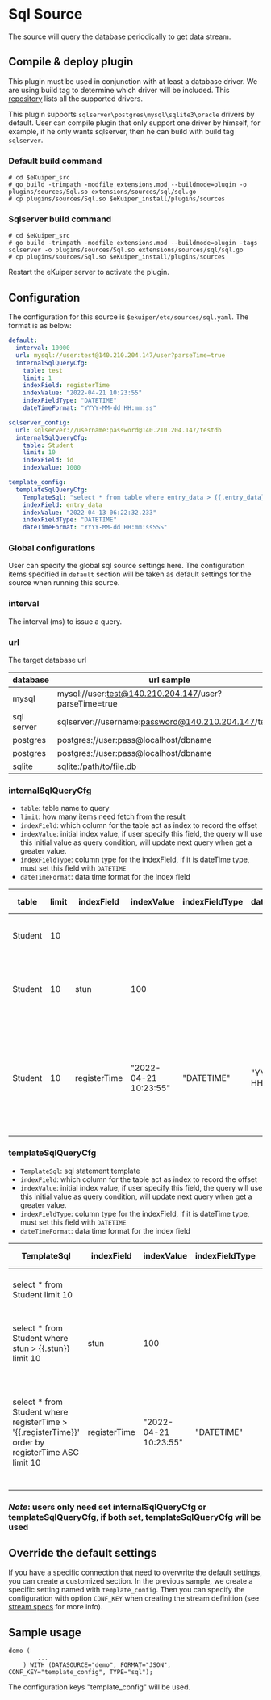 # Sql Source

The source will query the database periodically to get data stream.

## Compile & deploy plugin

This plugin must be used in conjunction with at least a database driver. We are using build tag to determine which driver will be included.
This [repository](https://github.com/lf-edge/ekuiper/tree/master/extensions/sqldatabase/driver) lists all the supported drivers.  

This plugin supports `sqlserver\postgres\mysql\sqlite3\oracle` drivers by default. User can compile plugin that only support one driver by himself,
for example, if he only wants sqlserver, then he can build with build tag `sqlserver`. 

### Default build command
```shell
# cd $eKuiper_src
# go build -trimpath -modfile extensions.mod --buildmode=plugin -o plugins/sources/Sql.so extensions/sources/sql/sql.go
# cp plugins/sources/Sql.so $eKuiper_install/plugins/sources
```

### Sqlserver build command
```shell
# cd $eKuiper_src
# go build -trimpath -modfile extensions.mod --buildmode=plugin -tags sqlserver -o plugins/sources/Sql.so extensions/sources/sql/sql.go
# cp plugins/sources/Sql.so $eKuiper_install/plugins/sources
```

Restart the eKuiper server to activate the plugin.

## Configuration

The configuration for this source is `$ekuiper/etc/sources/sql.yaml`. The format is as below:

```yaml
default:
  interval: 10000
  url: mysql://user:test@140.210.204.147/user?parseTime=true
  internalSqlQueryCfg:
    table: test
    limit: 1
    indexField: registerTime
    indexValue: "2022-04-21 10:23:55"
    indexFieldType: "DATETIME"
    dateTimeFormat: "YYYY-MM-dd HH:mm:ss"

sqlserver_config:
  url: sqlserver://username:password@140.210.204.147/testdb
  internalSqlQueryCfg:
    table: Student
    limit: 10
    indexField: id
    indexValue: 1000

template_config:
  templateSqlQueryCfg:
    TemplateSql: "select * from table where entry_data > {{.entry_data}}"
    indexField: entry_data
    indexValue: "2022-04-13 06:22:32.233"
    indexFieldType: "DATETIME"
    dateTimeFormat: "YYYY-MM-dd HH:mm:ssSSS"
```
### Global configurations

User can specify the global sql source settings here. The configuration items specified in `default` section will be taken as default settings for the source when running this source.

### interval

The interval (ms) to issue a query.

### url

The target database url

| database   | url sample                                            |
|------------|-------------------------------------------------------|
| mysql      | mysql://user:test@140.210.204.147/user?parseTime=true |
| sql server | sqlserver://username:password@140.210.204.147/testdb  |          
| postgres   | postgres://user:pass@localhost/dbname                 |
| postgres   | postgres://user:pass@localhost/dbname                 |
| sqlite     | sqlite:/path/to/file.db                               |

### internalSqlQueryCfg
* `table`: table name to query
* `limit`: how many items need fetch from the result
* `indexField`: which column for the table act as index to record the offset
* `indexValue`: initial index value, if user specify this field, the query will use this initial value as query condition, will update next query when get a greater value.  
* `indexFieldType`: column type for the indexField, if it is dateTime type, must set this field with `DATETIME`
* `dateTimeFormat`: data time format for the index field


| table    | limit | indexField   | indexValue            | indexFieldType  | dateTimeFormat              | sql query statement                                                                                 |
|----------|-------|--------------|-----------------------|-----------------|-----------------------------|-----------------------------------------------------------------------------------------------------|
| Student  | 10    |              |                       |                 |                             | select * from Student limit 10                                                                      |
| Student  | 10    | stun         | 100                   |                 |                             | select * from Student where stun > 100 limit 10                                                     |          
| Student  | 10    | registerTime | "2022-04-21 10:23:55" | "DATETIME"      |    "YYYY-MM-dd HH:mm:ss"    | select * from Student where registerTime > '2022-04-21 10:23:55' order by registerTime ASC limit 10 |


### templateSqlQueryCfg
* `TemplateSql`: sql statement template
* `indexField`: which column for the table act as index to record the offset
* `indexValue`: initial index value, if user specify this field, the query will use this initial value as query condition, will update next query when get a greater value.
* `indexFieldType`: column type for the indexField, if it is dateTime type, must set this field with `DATETIME`
* `dateTimeFormat`: data time format for the index field


| TemplateSql                                                                                       | indexField   | indexValue            | indexFieldType  | dateTimeFormat              | sql query statement                                                                                 |
|---------------------------------------------------------------------------------------------------|--------------|-----------------------|-----------------|-----------------------------|-----------------------------------------------------------------------------------------------------|
| select * from Student limit 10                                                                    |              |                       |                 |                             | select * from Student limit 10                                                                      |
| select * from Student where stun > {{.stun}} limit 10                                             | stun         | 100                   |                 |                             | select * from Student where stun > 100 limit 10                                                     |          
| select * from Student where registerTime > '{{.registerTime}}' order by registerTime ASC limit 10 | registerTime | "2022-04-21 10:23:55" | "DATETIME"      |    "YYYY-MM-dd HH:mm:ss"    | select * from Student where registerTime > '2022-04-21 10:23:55' order by registerTime ASC limit 10 |

### *Note*: users only need set internalSqlQueryCfg or templateSqlQueryCfg, if both set, templateSqlQueryCfg will be used 

## Override the default settings

If you have a specific connection that need to overwrite the default settings, you can create a customized section. In the previous sample, we create a specific setting named with `template_config`.  Then you can specify the configuration with option `CONF_KEY` when creating the stream definition (see [stream specs](../../../sqls/streams.md) for more info).

## Sample usage

```
demo (
		...
	) WITH (DATASOURCE="demo", FORMAT="JSON", CONF_KEY="template_config", TYPE="sql");
```

The configuration keys "template_config" will be used.

